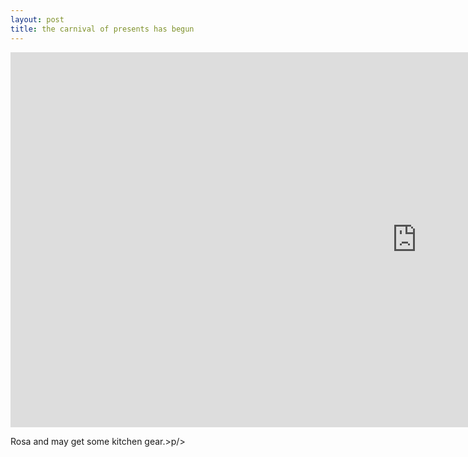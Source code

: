```yaml
---
layout: post
title: the carnival of presents has begun
---
```


<iframe src="https://player.vimeo.com/video/8251287" width="1300" height="600"
        frameborder="0" allow="autoplay; fullscreen" allowfullscreen>
</iframe>

<p>Rosa and may get some kitchen gear.>p/>
